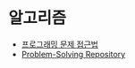 # 알고리즘

- [프로그래밍 문제 접근법](approach_programming_problems.md)
- [Problem-Solving Repository](https://github.com/hyoguoo/Algorithm-Problem-Solving)